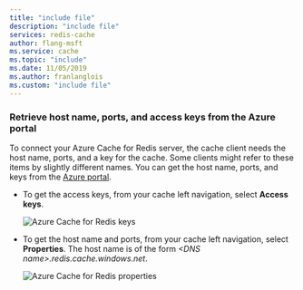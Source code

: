 ```yaml
---
title: "include file"
description: "include file"
services: redis-cache
author: flang-msft
ms.service: cache
ms.topic: "include"
ms.date: 11/05/2019
ms.author: franlanglois
ms.custom: "include file"
---
```


### Retrieve host name, ports, and access keys from the Azure portal

To connect your Azure Cache for Redis server, the cache client needs the host name, ports, and a key for the cache. Some clients might refer to these items by slightly different names. You can get the host name, ports, and keys from the [Azure portal](https://portal.azure.com).

- To get the access keys, from your cache left navigation, select **Access keys**.
  
  ![Azure Cache for Redis keys](media/redis-cache-access-keys/redis-cache-keys.png)

- To get the host name and ports, from your cache left navigation, select **Properties**. The host name is of the form *\<DNS name>.redis.cache.windows.net*.

  ![Azure Cache for Redis properties](media/redis-cache-access-keys/redis-cache-hostname-ports.png)
